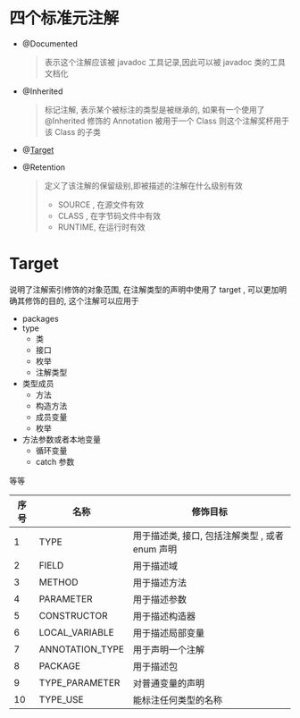 # 四个标准元注解

- @Documented

  > 表示这个注解应该被 javadoc 工具记录,因此可以被 javadoc 类的工具文档化

- @Inherited

  > 标记注解, 表示某个被标注的类型是被继承的, 如果有一个使用了 @Inherited 修饰的 Annotation 被用于一个 Class 则这个注解奖杯用于该 Class 的子类

- @[Target](@Target)

- @Retention

  > 定义了该注解的保留级别,即被描述的注解在什么级别有效
  >
  > - SOURCE , 在源文件有效
  > - CLASS , 在字节码文件中有效
  > - RUNTIME, 在运行时有效

# Target

说明了注解索引修饰的对象范围, 在注解类型的声明中使用了 target , 可以更加明确其修饰的目的, 这个注解可以应用于

- packages 
- type 
  - 类
  - 接口
  - 枚举
  - 注解类型
- 类型成员
  - 方法
  - 构造方法
  - 成员变量
  - 枚举
- 方法参数或者本地变量
  - 循环变量
  - catch 参数

等等



| 序号 | 名称            | 修饰目标                                        |
| ---- | --------------- | ----------------------------------------------- |
| 1    | TYPE            | 用于描述类, 接口, 包括注解类型 , 或者 enum 声明 |
| 2    | FIELD           | 用于描述域                                      |
| 3    | METHOD          | 用于描述方法                                    |
| 4    | PARAMETER       | 用于描述参数                                    |
| 5    | CONSTRUCTOR     | 用于描述构造器                                  |
| 6    | LOCAL_VARIABLE  | 用于描述局部变量                                |
| 7    | ANNOTATION_TYPE | 用于声明一个注解                                |
| 8    | PACKAGE         | 用于描述包                                      |
| 9    | TYPE_PARAMETER  | 对普通变量的声明                                |
| 10   | TYPE_USE        | 能标注任何类型的名称                            |

## 